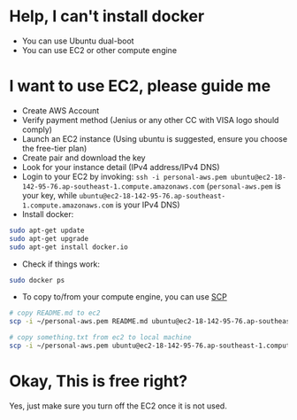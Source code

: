 # Help, I can't install docker

* You can use Ubuntu dual-boot
* You can use EC2 or other compute engine

# I want to use EC2, please guide me

* Create AWS Account
* Verify payment method (Jenius or any other CC with VISA logo should comply)
* Launch an EC2 instance (Using ubuntu is suggested, ensure you choose the free-tier plan)
* Create pair and download the key
* Look for your instance detail (IPv4 address/IPv4 DNS)
* Login to your EC2 by invoking: `ssh -i personal-aws.pem ubuntu@ec2-18-142-95-76.ap-southeast-1.compute.amazonaws.com` (`personal-aws.pem` is your key, while `ubuntu@ec2-18-142-95-76.ap-southeast-1.compute.amazonaws.com` is your IPv4 DNS)
* Install docker:

```bash
sudo apt-get update
sudo apt-get upgrade
sudo apt-get install docker.io
```

* Check if things work:

```bash
sudo docker ps
```

* To copy to/from your compute engine, you can use [SCP](https://linuxize.com/post/how-to-use-scp-command-to-securely-transfer-files/)

```bash
# copy README.md to ec2
scp -i ~/personal-aws.pem README.md ubuntu@ec2-18-142-95-76.ap-southeast-1.compute.amazonaws.com:/home/ubuntu

# copy something.txt from ec2 to local machine
scp -i ~/personal-aws.pem ubuntu@ec2-18-142-95-76.ap-southeast-1.compute.amazonaws.com:/home/ubuntu/something.txt ./
```

# Okay, This is free right?

Yes, just make sure you turn off the EC2 once it is not used.